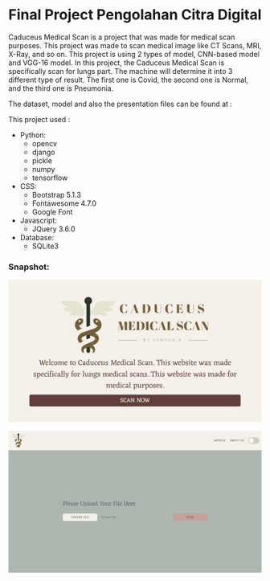 <h1>Final Project Pengolahan Citra Digital</h1>
  
<p>
Caduceus Medical Scan is a project that was made for medical scan purposes. This project was made to scan medical image like CT Scans, MRI, X-Ray, and so on. This project is using 2 types of model, CNN-based model and VGG-16 model. In this project, the Caduceus Medical Scan is specifically scan for lungs part. The machine will determine it into 3 different type of result. The first one is Covid, the second one is Normal, and the third one is Pneumonia. 

The dataset, model and also the presentation files can be found at :
<link>

This project used : 
  <ul>
    <li>
      Python:
      <ul>
        <li>opencv</li>
        <li>django</li>
        <li>pickle</li>
        <li>numpy</li>
        <li>tensorflow</li>
      </ul>
    </li>
    <li>
    CSS:
    <ul>
        <li>Bootstrap 5.1.3</li>
        <li>Fontawesome 4.7.0</li>
        <li>Google Font</li>
    </ul>
    </li>
    <li>
    Javascript:
    <ul>
        <li>JQuery 3.6.0</li>
    </ul>
    </li>
    <li>
    Database:
    <ul>
        <li>SQLite3</li>
    </ul>
    </li>
  </ul>
  
  
</p>

<h3>Snapshot:</h3>

<p><img src="snapshot_1.png"></p>
<p><img src="snapshot_2.png"></p>
